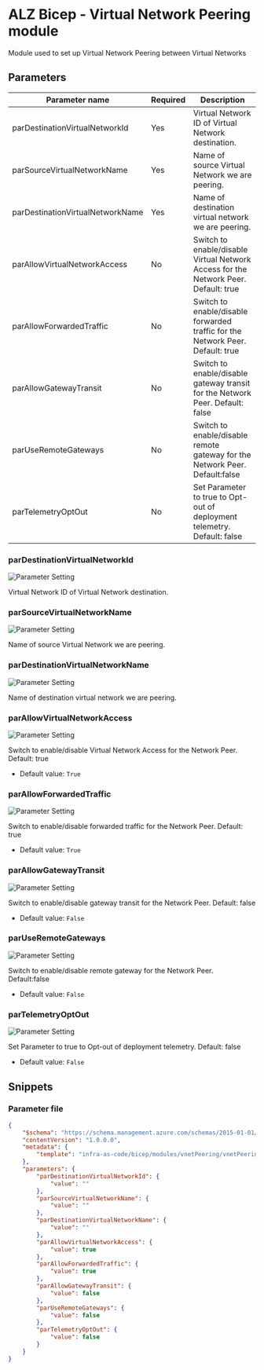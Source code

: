 # ALZ Bicep - Virtual Network Peering module

Module used to set up Virtual Network Peering between Virtual Networks

## Parameters

Parameter name | Required | Description
-------------- | -------- | -----------
parDestinationVirtualNetworkId | Yes      | Virtual Network ID of Virtual Network destination.
parSourceVirtualNetworkName | Yes      | Name of source Virtual Network we are peering.
parDestinationVirtualNetworkName | Yes      | Name of destination virtual network we are peering.
parAllowVirtualNetworkAccess | No       | Switch to enable/disable Virtual Network Access for the Network Peer. Default: true
parAllowForwardedTraffic | No       | Switch to enable/disable forwarded traffic for the Network Peer. Default: true
parAllowGatewayTransit | No       | Switch to enable/disable gateway transit for the Network Peer. Default: false
parUseRemoteGateways | No       | Switch to enable/disable remote gateway for the Network Peer. Default:false
parTelemetryOptOut | No       | Set Parameter to true to Opt-out of deployment telemetry. Default: false

### parDestinationVirtualNetworkId

![Parameter Setting](https://img.shields.io/badge/parameter-required-orange?style=flat-square)

Virtual Network ID of Virtual Network destination.

### parSourceVirtualNetworkName

![Parameter Setting](https://img.shields.io/badge/parameter-required-orange?style=flat-square)

Name of source Virtual Network we are peering.

### parDestinationVirtualNetworkName

![Parameter Setting](https://img.shields.io/badge/parameter-required-orange?style=flat-square)

Name of destination virtual network we are peering.

### parAllowVirtualNetworkAccess

![Parameter Setting](https://img.shields.io/badge/parameter-optional-green?style=flat-square)

Switch to enable/disable Virtual Network Access for the Network Peer. Default: true

- Default value: `True`

### parAllowForwardedTraffic

![Parameter Setting](https://img.shields.io/badge/parameter-optional-green?style=flat-square)

Switch to enable/disable forwarded traffic for the Network Peer. Default: true

- Default value: `True`

### parAllowGatewayTransit

![Parameter Setting](https://img.shields.io/badge/parameter-optional-green?style=flat-square)

Switch to enable/disable gateway transit for the Network Peer. Default: false

- Default value: `False`

### parUseRemoteGateways

![Parameter Setting](https://img.shields.io/badge/parameter-optional-green?style=flat-square)

Switch to enable/disable remote gateway for the Network Peer. Default:false

- Default value: `False`

### parTelemetryOptOut

![Parameter Setting](https://img.shields.io/badge/parameter-optional-green?style=flat-square)

Set Parameter to true to Opt-out of deployment telemetry. Default: false

- Default value: `False`

## Snippets

### Parameter file

```json
{
    "$schema": "https://schema.management.azure.com/schemas/2015-01-01/deploymentParameters.json#",
    "contentVersion": "1.0.0.0",
    "metadata": {
        "template": "infra-as-code/bicep/modules/vnetPeering/vnetPeering.json"
    },
    "parameters": {
        "parDestinationVirtualNetworkId": {
            "value": ""
        },
        "parSourceVirtualNetworkName": {
            "value": ""
        },
        "parDestinationVirtualNetworkName": {
            "value": ""
        },
        "parAllowVirtualNetworkAccess": {
            "value": true
        },
        "parAllowForwardedTraffic": {
            "value": true
        },
        "parAllowGatewayTransit": {
            "value": false
        },
        "parUseRemoteGateways": {
            "value": false
        },
        "parTelemetryOptOut": {
            "value": false
        }
    }
}
```

